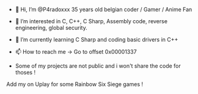 - 👋 Hi, I’m @P4radoxxx 35 years old belgian coder / Gamer / Anime Fan
- 👀 I’m interested in C, C++, C Sharp, Assembly code, reverse engineering, global security.
- 🌱 I’m currently learning C Sharp and coding basic drivers in C++
- 📫 How to reach me -> Go to offset 0x00001337

- Some of my projects are not public and i won't share the code for thoses !

Add my on Uplay for some Rainbow Six Siege games !

<!---
P4radoxxx/P4radoxxx is a ✨ special ✨ repository because its `README.md` (this file) appears on your GitHub profile.
You can click the Preview link to take a look at your changes.
--->

